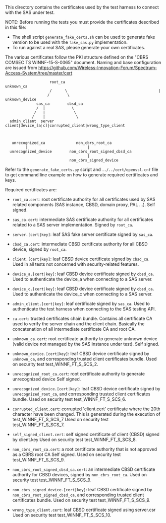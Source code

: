 This directory contains the certificates used by the test harness to connect
with the SAS under test.

NOTE: Before running the tests you must provide the certificates described in
this file:
- The shell script `generate_fake_certs.sh` can be used to generate fake version
  to be used with the `fake_sas.py` implementation.
- To run against a real SAS, please generate your own certificates.

The various certificates follow the PKI structure defined on the "CBRS COMSEC TS
WINNF-15-S-0065" document. Naming and base configuration are issued from
https://github.com/Wireless-Innovation-Forum/Spectrum-Access-System/tree/master/cert

```
                    root_ca                                     unknown_ca
                    /      \                                         |
                   /        \                                  unknown_device
              sas_ca        cbsd_ca                          
              /  |            \                             
             /   |             \                            
            /    |              \                            
  admin_client  server         client|device_[a|c]|corrupted_client|wrong_type_client                
                           


   unrecognized_ca              non_cbrs_root_ca
         |                           |
  unrecognized_device        non_cbrs_root_signed_cbsd_ca
                                     |
                             non_cbrs_signed_device
```

Refer to the `generate_fake_certs.py` script and `../../cert/openssl.cnf` file
to get command line example on how to generate required certificates and keys.

Required certificates are:

* `root_ca.cert`: root certificate authority for all certificates used by SAS
  related components (SAS instance, CBSD, domain proxy, PAL ...). Self signed.

* `sas_ca.cert`: intermediate SAS certificate authority for all certificates
  related to a SAS server implementation. Signed by `root_ca`.

* `server.[cert|key]`: leaf SAS fake server certificate signed by `sas_ca`.

* `cbsd_ca.cert`: intermediate CBSD certificate authority for all CBSD device,
  signed by `root_ca`.

* `client.[cert|key]`: leaf CBSD device certificate signed by `cbsd_ca`.
  Used in all tests not concerned with security-related features.

* `device_a.[cert|key]`: leaf CBSD device certificate signed by `cbsd_ca`.
  Used to authenticate the device_a when connecting to a SAS server.

* `device_c.[cert|key]`: leaf CBSD device certificate signed by `cbsd_ca`.
  Used to authenticate the device_c when connecting to a SAS server.

* `admin_client.[cert|key]`: leaf certificate signed by `sas_ca`.
  Used to authenticate the test harness when connecting to the SAS testing API.

* `ca.cert`: trusted certificates chain bundle. Contains all certificate CA
  used to verify the server chain and the client chain. Basically the
  concatenation of all intermediate certificate CA and root CA.

* `unknown_ca.cert`: root certificate authority to generate unknown device
  (valid device not managed by the SAS instance under test). Self signed.

* `unknown_device.[cert|key]`: leaf CBSD device certificate signed by
  `unknown_ca`, and corresponding trusted client certificates bundle.
  Used on security test test_WINNF_FT_S_SCS_2.

* `unrecognized_root_ca.cert`: root certificate authority to generate unrecognized device
  Self signed.

* `unrecognized_device.[cert|key]`: leaf CBSD device certificate signed by
  `unrecognized_root_ca`, and corresponding trusted client certificates bundle.
  Used on security test test_WINNF_FT_S_SCS_6.

* `corrupted_client.cert`: corrupted 'client.cert' certificate where the 20th character have been changed. This is generated
  during the execution of test_WINNF_FT_S_SCS_7
  Used on security test test_WINNF_FT_S_SCS_7.

* `self_signed_client.cert`: self signed certificate of client (CBSD) signed by client.key
  Used on security test test_WINNF_FT_S_SCS_8.

* `non_cbrs_root_ca.cert`: a root certificate authority that is not approved as a CBRS root CA
  Self signed.
  Used on security test test_WINNF_FT_S_SCS_9.

* `non_cbrs_root_signed_cbsd_ca.cert`: an intermediate CBSD certificate authority for CBSD devices,
  signed by `non_cbrs_root_ca`.
  Used on security test test_WINNF_FT_S_SCS_9.

* `non_cbrs_signed_device.[cert|key]`: leaf CBSD certificate signed by
  `non_cbrs_root_signed_cbsd_ca`, and corresponding trusted client certificates bundle.
  Used on security test test_WINNF_FT_S_SCS_9.

* `wrong_type_client.cert`: leaf CBSD certificate signed using server.csr 
  Used on security test test_WINNF_FT_S_SCS_10.
